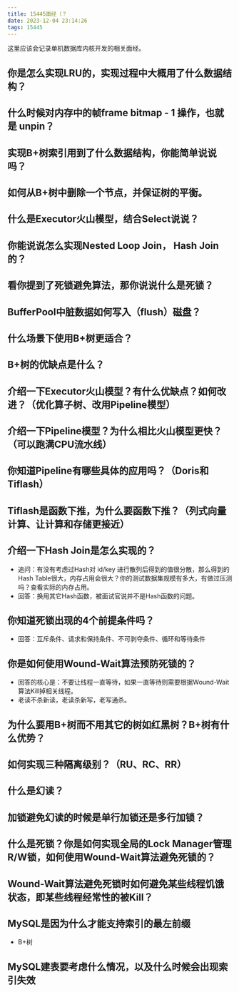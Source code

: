 ```yaml
---
title: 15445面经（？
date: 2023-12-04 23:14:26
tags: 15445
---
```

这里应该会记录单机数据库内核开发的相关面经。

## 你是怎么实现LRU的，实现过程中大概用了什么数据结构？

## 什么时候对内存中的帧frame bitmap - 1 操作，也就是 unpin？

## 实现B+树索引用到了什么数据结构，你能简单说说吗？

## 如何从B+树中删除一个节点，并保证树的平衡。

## 什么是Executor火山模型，结合Select说说？

## 你能说说怎么实现Nested Loop Join， Hash Join的？

## 看你提到了死锁避免算法，那你说说什么是死锁？

## BufferPool中脏数据如何写入（flush）磁盘？

## 什么场景下使用B+树更适合？

## B+树的优缺点是什么？

## 介绍一下Executor火山模型？有什么优缺点？如何改进？（优化算子树、改用Pipeline模型）

## 介绍一下Pipeline模型？为什么相比火山模型更快？（可以跑满CPU流水线）

## 你知道Pipeline有哪些具体的应用吗？（Doris和Tiflash）

## Tiflash是函数下推，为什么要函数下推？（列式向量计算、让计算和存储更接近）

## 介绍一下Hash Join是怎么实现的？
- 追问：有没有考虑过Hash对 id/key 进行散列后得到的值很分散，那么得到的Hash Table很大，内存占用会很大？你的测试数据集规模有多大，有做过压测吗？查看实际的内存占用。
- 回答：换用其它Hash函数，被面试官说并不是Hash函数的问题。

## 你知道死锁出现的4个前提条件吗？
- 回答：互斥条件、请求和保持条件、不可剥夺条件、循环和等待条件

## 你是如何使用Wound-Wait算法预防死锁的？
- 回答的核心是：不要让线程一直等待，如果一直等待则需要根据Wound-Wait算法Kill掉相关线程。
- 老读不杀新读，老读杀新写，老写通杀。

## 为什么要用B+树而不用其它的树如红黑树？B+树有什么优势？

## 如何实现三种隔离级别？（RU、RC、RR）

## 什么是幻读？

## 加锁避免幻读的时候是单行加锁还是多行加锁？

## 什么是死锁？你是如何实现全局的Lock Manager管理R/W锁，如何使用Wound-Wait算法避免死锁的？

## Wound-Wait算法避免死锁时如何避免某些线程饥饿状态，即某些线程经常性的被Kill？

## MySQL是因为什么才能支持索引的最左前缀
- B+树

## MySQL建表要考虑什么情况，以及什么时候会出现索引失效

